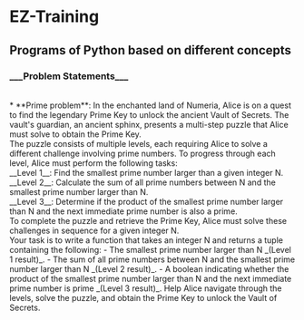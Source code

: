 # EZ-Training
## Programs of Python based on different concepts <br>
<h3>___Problem Statements___</h3><br>
* **Prime problem**: In the enchanted land of Numeria, Alice is on a quest to find the legendary 
  Prime Key to unlock the ancient Vault of Secrets. The vault's guardian, an 
  ancient sphinx, presents a multi-step puzzle that Alice must solve to obtain the 
  Prime Key.<br>
  The puzzle consists of multiple levels, each requiring Alice to solve a different 
  challenge involving prime numbers. To progress through each level, Alice must 
  perform the following tasks:<br> 
  __Level 1__: Find the smallest prime number larger than a given integer N.<br>
  __Level 2__: Calculate the sum of all prime numbers between N and the smallest 
  prime number larger than  N.<br>
  __Level 3__: Determine if the product of the smallest prime number larger than N 
  and the next immediate prime number is also a prime.<br> 
  To complete the puzzle and retrieve the Prime Key, Alice must solve these 
  challenges in sequence for a given integer N.<br>
  Your task is to write a function that takes an integer N and returns a tuple 
  containing the following:
  - The smallest prime number larger than N _(Level 1 result)_.
  - The sum of all prime numbers between N and the smallest prime number 
  larger than N _(Level 2 result)_.
  - A boolean indicating whether the product of the smallest prime number 
  larger than N and the next immediate prime number is prime _(Level 3 result)_. 
  Help Alice navigate through the levels, solve the puzzle, and obtain the Prime 
  Key to unlock the Vault of Secrets.
